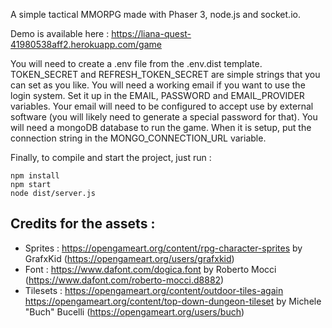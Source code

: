 A simple tactical MMORPG made with Phaser 3, node.js and socket.io.

Demo is available here : https://liana-quest-41980538aff2.herokuapp.com/game

You will need to create a .env file from the .env.dist template.
TOKEN_SECRET and REFRESH_TOKEN_SECRET are simple strings that you can set as you like.
You will need a working email if you want to use the login system. Set it up in the EMAIL, PASSWORD and EMAIL_PROVIDER variables. Your email will need to be configured to accept use by external software (you will likely need to generate a special password for that).
You will need a mongoDB database to run the game. When it is setup, put the connection string in the MONGO_CONNECTION_URL variable.

Finally, to compile and start the project, just run :

```
npm install
npm start
node dist/server.js
```

## Credits for the assets :

- Sprites :
  https://opengameart.org/content/rpg-character-sprites
  by GrafxKid (https://opengameart.org/users/grafxkid)
- Font :
  https://www.dafont.com/dogica.font
  by Roberto Mocci (https://www.dafont.com/roberto-mocci.d8882)
- Tilesets :
  https://opengameart.org/content/outdoor-tiles-again
  https://opengameart.org/content/top-down-dungeon-tileset
  by Michele "Buch" Bucelli (https://opengameart.org/users/buch)

